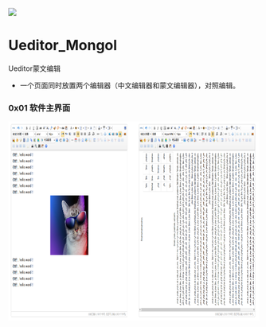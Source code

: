 ![](https://img.shields.io/badge/License-Apache%202-yellow.svg)
# Ueditor_Mongol
Ueditor蒙文编辑
- 一个页面同时放置两个编辑器（中文编辑器和蒙文编辑器），对照编辑。
### 0x01 软件主界面
<center><img src="https://raw.githubusercontent.com/imu-yangyuan/Ueditor_Mongol/master/screenshot/1.png" width="800" height="400"></center>